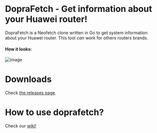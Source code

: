 # DopraFetch - Get information about your Huawei router!
DopraFetch is a Neofetch clone written in Go to get system information about your Huawei router. This tool _can_ work for others routers brands.


#### How it looks:

![image](https://user-images.githubusercontent.com/47502554/132847850-096f4a5c-57f0-4459-9745-d112195b3f47.png)


# Downloads
Check [the releases page](https://github.com/princessmortix/dropafetch/releases).

# How to use doprafetch?

Check our [wiki!](https://github.com/princessmortix/doprafetch/wiki)

